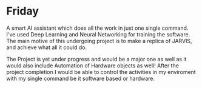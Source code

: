 # Friday

A smart AI assistant which does all the work in just one single command.
I've used Deep Learning and Neural Networking for training the software.
The main motive of this undergoing project is to make a replica of JARVIS, and achieve what all it could do.

The Project is yet under progress and would be a major one as well as it would also include Automation of Hardware objects as well!
After the project completion I would be able to control the activities in my enviroment with my single command be it software based or hardware.

